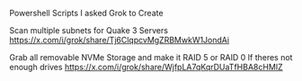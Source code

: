 Powershell Scripts I asked Grok to Create

Scan multiple subnets for Quake 3 Servers https://x.com/i/grok/share/Tj6ClqpcvMgZRBMwkW1JondAi

Grab all removable NVMe Storage and make it RAID 5 or RAID 0 If theres not enough drives https://x.com/i/grok/share/WjfpLA7qKqrDUaTfHBA8cHMIZ
